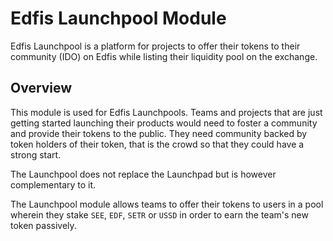 # Edfis Launchpool Module
Edfis Launchpool is a platform for projects to offer their tokens to their community (IDO) on Edfis while listing their liquidity pool on the exchange.

## Overview

This module is used for Edfis Launchpools. Teams and projects that are just getting started launching their products would need to foster a community and provide their tokens to the public. They need community backed by token holders of their token, that is the crowd so that they could have a strong start. 

The Launchpool does not replace the Launchpad but is however complementary to it.

The Launchpool module allows teams to offer their tokens to users in a pool wherein they stake `SEE`, `EDF`, `SETR` or `USSD` in order to earn the team's new token passively.
